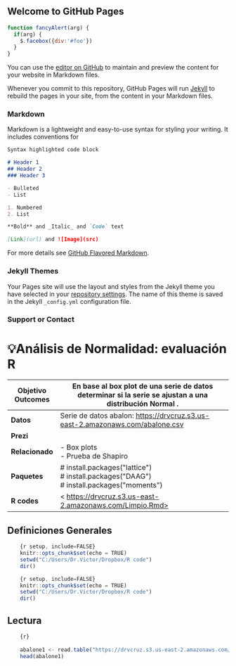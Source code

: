 ## Welcome to GitHub Pages

```javascript
function fancyAlert(arg) {
  if(arg) {
    $.facebox({div:'#foo'})
  }
}
```

You can use the [editor on GitHub](https://github.com/drcruzm/misdatos/edit/master/README.md) to maintain and preview the content for your website in Markdown files.

Whenever you commit to this repository, GitHub Pages will run [Jekyll](https://jekyllrb.com/) to rebuild the pages in your site, from the content in your Markdown files.

### Markdown

Markdown is a lightweight and easy-to-use syntax for styling your writing. It includes conventions for

```markdown
Syntax highlighted code block

# Header 1
## Header 2
### Header 3

- Bulleted
- List

1. Numbered
2. List

**Bold** and _Italic_ and `Code` text

[Link](url) and ![Image](src)
```

For more details see [GitHub Flavored Markdown](https://guides.github.com/features/mastering-markdown/).

### Jekyll Themes

Your Pages site will use the layout and styles from the Jekyll theme you have selected in your [repository settings](https://github.com/drcruzm/misdatos/settings). The name of this theme is saved in the Jekyll `_config.yml` configuration file.

### Support or Contact

# 💡Análisis de Normalidad: evaluación R

| **Objetivo**<br>**Outcomes** | En base al box plot de una serie de datos determinar si la serie se ajustan a una distribución Normal . |
| ---------------------------- | ------------------------------------------------------------------------------------------------------- |
| **Datos**                    | Serie de datos abalon:  https://drvcruz.s3.us-east-2.amazonaws.com/abalone.csv                          |
| **Prezi**                    |                                                                                                         |
| **Relacionado**              | - Box plots <br>- Prueba de Shapiro                                                                     |
| **Paquetes**                 | # install.packages("lattice")<br># install.packages("DAAG")<br># install.packages("moments")            |
| **R codes**                  | < https://drvcruz.s3.us-east-2.amazonaws.com/Limpio.Rmd>                                          |

## Definiciones Generales

```javascript
    {r setup, include=FALSE}
    knitr::opts_chunk$set(echo = TRUE)
    setwd("C:/Users/Dr.Victor/Dropbox/R code")
    dir()
```

```javascript
    {r setup, include=FALSE}
    knitr::opts_chunk$set(echo = TRUE)
    setwd("C:/Users/Dr.Victor/Dropbox/R code")
    dir()
```
    
## Lectura

```javascript
    {r}
    
    abalone1 <- read.table("https://drvcruz.s3.us-east-2.amazonaws.com/abalone.csv", header = T, sep = ",", dec=".")
    head(abalone1)
```
    
